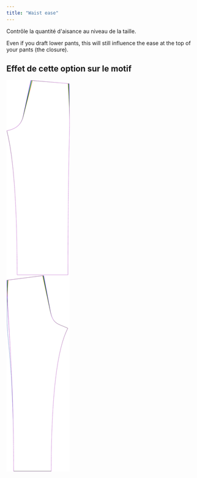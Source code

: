 ```yaml
---
title: "Waist ease"
---
```


Contrôle la quantité d'aisance au niveau de la taille.

Even if you draft lower pants, this will still influence the ease at the top of your pants (the closure).

## Effet de cette option sur le motif

![Cette image montre l'effet de cette option en superposant plusieurs variantes qui ont une valeur différente pour cette option](titan_waistease_sample.svg "Effect of this option on the pattern")
